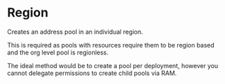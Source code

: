 # Region

Creates an address pool in an individual region.

This is required as pools with resources require them to be region based and the org level pool is regionless.

The ideal method would be to create a pool per deployment, however you cannot delegate permissions to create
child pools via RAM.
